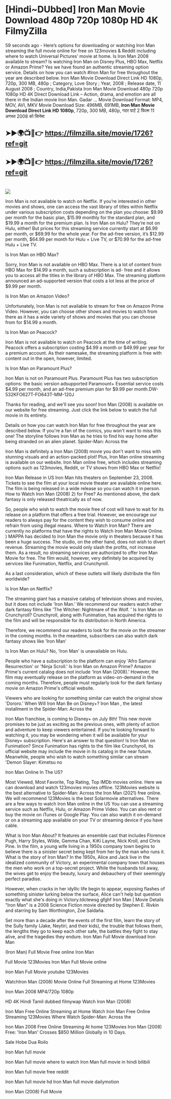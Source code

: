 # [Hindi~DUbbed] Iron Man Movie Download 480p 720p 1080p HD 4K FilmyZilla


59 seconds ago - Here’s options for downloading or watching Iron Man streaming the full movie online for free on 123movies & Reddit including where to watch Universal Pictures’ movie at home. Is Iron Man 2008 available to stream? Is watching Iron Man on Disney Plus, HBO Max, Netflix or Amazon Prime? Yes we have found an authentic streaming option service. Details on how you can watch #Iron Man for free throughout the year are described below. Iron Man Movie Download Direct Link HD 1080p, 720p, 300 MB, 480p ; Category, Love Story ; Year, 2008 ; Release date, 11 August 2008 ; Country, India,Pakista Iron Man Movie Download 480p 720p 1080p HD 4K Direct Download Link – Action, drama, and emotion are all there in the Indian movie Iron Man. Gadar ...
Movie Download Format: MP4, MOV, AVI, MKV
Movie Download Size: 496MB, 691MB, **Iron Man Movie Download Direct Link HD 1080p**, 720p, 300 MB, 480p, गदर पार्ट 2 फिल्म 11 अगस्त 2008 को सिनेमा

## ➤►🌍📺📱👉   https://filmzilla.site/movie/1726?ref=git

## ➤►🌍📺📱👉   https://filmzilla.site/movie/1726?ref=git

#

<img src="https://image.tmdb.org/t/p/w780//cyecB7godJ6kNHGONFjUyVN9OX5.jpg" />

Iron Man is not available to watch on Netflix. If you’re interested in other movies and shows, one can access the vast library of titles within Netflix under various subscription costs depending on the plan you choose: $9.99 per month for the basic plan, $15.99 monthly for the standard plan, and $19.99 a month for the premium plan. Is Iron Man on Hulu? They’re not on Hulu, either! But prices for this streaming service currently start at $6.99 per month, or $69.99 for the whole year. For the ad-free version, it’s $12.99 per month, $64.99 per month for Hulu + Live TV, or $70.99 for the ad-free Hulu + Live TV.

Is Iron Man on HBO Max?

Sorry, Iron Man is not available on HBO Max. There is a lot of content from HBO Max for $14.99 a month, such a subscription is ad- free and it allows you to access all the titles in the library of HBO Max. The streaming platform announced an ad-supported version that costs a lot less at the price of $9.99 per month.

Is Iron Man on Amazon Video?

Unfortunately, Iron Man is not available to stream for free on Amazon Prime Video. However, you can choose other shows and movies to watch from there as it has a wide variety of shows and movies that you can choose from for $14.99 a month.

Is Iron Man on Peacock?

Iron Man is not available to watch on Peacock at the time of writing. Peacock offers a subscription costing $4.99 a month or $49.99 per year for a premium account. As their namesake, the streaming platform is free with content out in the open, however, limited.

Is Iron Man on Paramount Plus?

Iron Man is not on Paramount Plus. Paramount Plus has two subscription options: the basic version adsupported Paramount+ Essential service costs $4.99 per month, and an ad-free premium plan for $9.99 per month.DW-532KFO627T-FO643T-MM-120J

Thanks for reading, and we'll see you soon! Iron Man (2008) is available on our website for free streaming. Just click the link below to watch the full movie in its entirety.

Details on how you can watch Iron Man for free throughout the year are described below. If you're a fan of the comics, you won't want to miss this one! The storyline follows Iron Man as he tries to find his way home after being stranded on an alien planet. Spider-Man: Across the

Iron Man is definitely a Iron Man (2008) movie you don't want to miss with stunning visuals and an action-packed plot! Plus, Iron Man online streaming is available on our website. Iron Man online free, which includes streaming options such as 123movies, Reddit, or TV shows from HBO Max or Netflix!

Iron Man Release in US Iron Man hits theaters on September 23, 2008. Tickets to see the film at your local movie theater are available online here. The film is being released in a wide release so you can watch it in person. How to Watch Iron Man (2008) 2) for Free? As mentioned above, the dark fantasy is only released theatrically as of now.

So, people who wish to watch the movie free of cost will have to wait for its release on a platform that offers a free trial. However, we encourage our readers to always pay for the content they wish to consume online and refrain from using illegal means. Where to Watch Iron Man? There are currently no platforms that have the rights to Watch Iron Man Movie Online. ) MAPPA has decided to Iron Man the movie only in theaters because it has been a huge success. The studio, on the other hand, does not wish to divert revenue. Streaming the movie would only slash the profits, not increase them. As a result, no streaming services are authorized to offer Iron Man Movie for free. The film would, however, very definitely be acquired by services like Funimation, Netflix, and Crunchyroll.

As a last consideration, which of these outlets will likely distribute the film worldwide?

Is Iron Man on Netflix?

The streaming giant has a massive catalog of television shows and movies, but it does not include 'Iron Man.' We recommend our readers watch other dark fantasy films like 'The Witcher: Nightmare of the Wolf. ' Is Iron Man on Crunchyroll? Crunchyroll, along with Funimation, has acquired the rights to the film and will be responsible for its distribution in North America.

Therefore, we recommend our readers to look for the movie on the streamer in the coming months. In the meantime, subscribers can also watch dark fantasy shows like 'Iron Man'

Is Iron Man on Hulu? No, 'Iron Man' is unavailable on Hulu.

People who have a subscription to the platform can enjoy 'Afro Samurai Resurrection' or 'Ninja Scroll.' Is Iron Man on Amazon Prime? Amazon Prime's current catalog does not include 'Iron Man (2008).' However, the film may eventually release on the platform as video-on-demand in the coming months. Therefore, people must regularly look for the dark fantasy movie on Amazon Prime's official website.

Viewers who are looking for something similar can watch the original show 'Dororo.' When Will Iron Man Be on Disney+? Iron Man , the latest installment in the Spider-Man: Across the

Iron Man franchise, is coming to Disney+ on July 8th! This new movie promises to be just as exciting as the previous ones, with plenty of action and adventure to keep viewers entertained. If you're looking forward to watching it, you may be wondering when it will be available for your Disney+ subscription. Here's an answer to that question! Is Iron Man on Funimation? Since Funimation has rights to the film like Crunchyroll, its official website may include the movie in its catalog in the near future. Meanwhile, people who wish to watch something similar can stream 'Demon Slayer: Kimetsu no

Iron Man Online In The US?

Most Viewed, Most Favorite, Top Rating, Top IMDb movies online. Here we can download and watch 123movies movies offline. 123Movies website is the best alternative to Spider-Man: Across the Iron Man (2021) free online. We will recommend 123Movies is the best Solarmovie alternatives. There are a few ways to watch Iron Man online in the US You can use a streaming service such as Netflix, Hulu, or Amazon Prime Video. You can also rent or buy the movie on iTunes or Google Play. You can also watch it on-demand or on a streaming app available on your TV or streaming device if you have cable.

What is Iron Man About? It features an ensemble cast that includes Florence Pugh, Harry Styles, Wilde, Gemma Chan, KiKi Layne, Nick Kroll, and Chris Pine. In the film, a young wife living in a 1950s company town begins to believe there is a sinister secret being kept from her by the man who runs it. What is the story of Iron Man? In the 1950s, Alice and Jack live in the idealized community of Victory, an experimental company town that houses the men who work on a top-secret project. While the husbands toil away, the wives get to enjoy the beauty, luxury and debauchery of their seemingly perfect paradise.

However, when cracks in her idyllic life begin to appear, exposing flashes of something sinister lurking below the surface, Alice can't help but question exactly what she's doing in Victory.tdctewsg gfghf Iron Man | Movie Details "Iron Man" is a 2008 Science Fiction movie directed by Stephen E. Rivkin and starring by Sam Worthington, Zoe Saldaña.

Set more than a decade after the events of the first film, learn the story of the Sully family (Jake, Neytiri, and their kids), the trouble that follows them, the lengths they go to keep each other safe, the battles they fight to stay alive, and the tragedies they endure. Iron Man Full Movie download Iron Man

(Iron Man) Full Movie Free online Iron Man

Full Movie 123Movies Iron Man Full Movie online

Iron Man Full Movie youtube 123Movies

WatchIron Man (2008) Movie Online Full Streaming at Home 123Movies

Iron Man 2008 MP4/720p 1080p

HD 4K Hindi Tamil dubbed filmywap Watch Iron Man (2008)

Iron Man Free Online Streaming at Home Watch Iron Man Free Online Streaming 123Movies Where Watch Spider-Man: Across the

Iron Man 2008 Free Online Streaming At home 123Movies Iron Man (2008) Free: 'Iron Man' Crosses $850 Million Globally in 10 Days.

Sale Hobe Dua Roilo

Iron Man full movie

Iron Man full movie where to watch Iron Man full movie in hindi bilibili

Iron Man full movie free reddit

Iron Man full movie hd Iron Man full movie dailymotion

Iron Man (2008) Full Movie